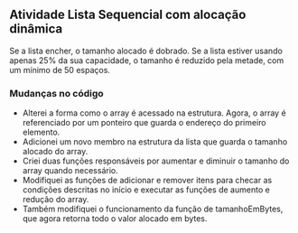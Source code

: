 ## Atividade Lista Sequencial com alocação dinâmica
Se a lista encher, o tamanho alocado é dobrado.
Se a lista estiver usando apenas 25% da sua capacidade, o tamanho é reduzido pela metade, com um mínimo de 50 espaços.

### Mudanças no código
* Alterei a forma como o array é acessado na estrutura. Agora, o array é referenciado por um ponteiro que guarda o endereço do primeiro elemento.
* Adicionei um novo membro na estrutura da lista que guarda o tamanho alocado do array.
* Criei duas funções responsáveis por aumentar e diminuir o tamanho do array quando necessário.
* Modifiquei as funções de adicionar e remover itens para checar as condições descritas no início e executar as funções de aumento e redução do array.
* Também modifiquei o funcionamento da função de tamanhoEmBytes, que agora retorna todo o valor alocado em bytes.
